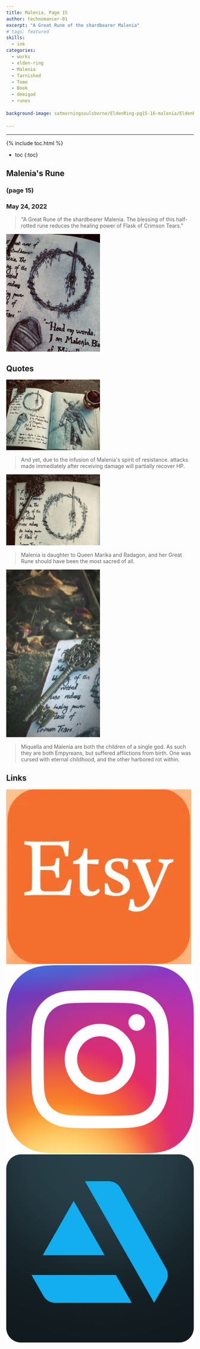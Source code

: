 ```yaml
---
title: Malenia, Page 15
author: technomancer-01
excerpt: "A Great Rune of the shardbearer Malenia"
# tags: featured
skills:
  - ink
categories:
  - works
  - elden-ring
  - Malenia
  - Tarnished
  - Tome
  - Book
  - demigod
  - runes

background-image: satmorningsoulsborne/EldenRing-pg15-16-malenia/EldenRing-malenia-pg15-21.png

---
```

---
<script>
function myFunction(imgs) {
  var expandImg = document.getElementById("expandedImg");
  var imgText = document.getElementById("imgtext");
  expandImg.src = imgs.src;
  imgText.innerHTML = imgs.alt;
  expandImg.parentElement.style.display = "block";
}
</script>
<style>
  small{
    font-size: 10px;
  }
  /* The expanding image container */
.container {
  display: none;

  z-index: 10;
  margin-left: auto;
  margin-right: auto;
  position: fixed;
  top: 10%;
  left: 10%;
  width: 80vw;
  overflow-y: scroll;
  overflow-x: scroll;
  bottom: 3%;
}
/* Expanding image text */
#imgtext {
  position: absolute;
  bottom: 15px;
  left: 15px;
  color: white;
  font-size: 20px;
}
/* Closable button inside the expanded image */
.closebtn {
  position: absolute;
  top: 10px;
  right: 15px;
  color: white;
  font-size: 35px;
  cursor: pointer;
}

.imageDisplay{
  width: 50%;
}
  </style>
  <link rel="stylesheet" href="https://cdnjs.cloudflare.com/ajax/libs/font-awesome/4.7.0/css/font-awesome.min.css">

{% include toc.html %}
* toc
{:toc}

## Malenia's Rune
### (page 15)
### May 24, 2022

> "A Great Rune of the shardbearer Malenia. The blessing of this half-rotted rune reduces the healing power of Flask of Crimson Tears."

<img class="imageDisplay" src="/images/satmorningsoulsborne/EldenRing-pg15-16-malenia/EldenRing-malenia-pg15-21.png" onclick="myFunction(this);">
 


## Quotes

<img class="imageDisplay" src="/images/satmorningsoulsborne/EldenRing-pg15-16-malenia/EldenRing-malenia-pg15-16-16.png" onclick="myFunction(this);">


> And yet, due to the infusion of Malenia's spirit of resistance. attacks made immediately after receiving damage will partially recover HP.

<img class="imageDisplay" src="/images/satmorningsoulsborne/EldenRing-pg15-16-malenia/EldenRing-malenia-pg15-17.png" onclick="myFunction(this);">

> Malenia is daughter to Queen Marika and Radagon, and her Great Rune should have been the most sacred of all.

<img class="imageDisplay" src="/images/satmorningsoulsborne/EldenRing-pg15-16-malenia/EldenRing-malenia-pg15-16-8.png" onclick="myFunction(this);">

> Miquella and Malenia are both the children of a single god. As such they are both Empyreans, but suffered afflictions from birth. One was cursed with eternal childhood, and the other harbored rot within.


## Links
<a href="https://www.etsy.com/shop/Technomancer01"><img class="social-media-icons" src="/images/social-media-icons/social-media-icon-etsy.png"></a>
<a href="https://www.instagram.com/p/CvAZM6YOjJ_/?igshid=MzRlODBiNWFlZA=="><img class="social-media-icons" src="/images/social-media-icons/social-media-icon-instagram.png"></a>
<a href="https://www.artstation.com/artwork/5BobZW"><img class="social-media-icons" src="/images/social-media-icons/social-media-icon-artstation.png"></a>

